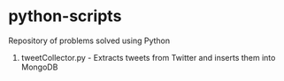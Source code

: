 # python-scripts
Repository of problems solved using Python
1. tweetCollector.py - Extracts tweets from Twitter and inserts them into MongoDB



